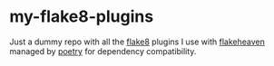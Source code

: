 # my-flake8-plugins

Just a dummy repo with all the [flake8](https://github.com/PyCQA/flake8) plugins I use with
[flakeheaven](https://github.com/flakeheaven/flakeheaven) managed by
[poetry](https://github.com/python-poetry/poetry) for dependency compatibility.
